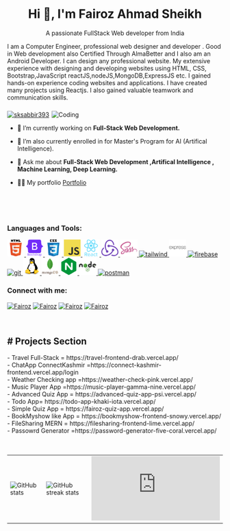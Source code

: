 
###### <h1 align="center">Hi 👋, I'm Fairoz Ahmad Sheikh</h1>

<p align="center">A passionate FullStack Web developer from India</p>

I am a Computer Engineer, professional web designer and developer . Good in Web development also Certified Through AlmaBetter and I also am an Android Developer. I can design any professional website. My extensive experience with designing and developing websites using HTML, CSS, Bootstrap,JavaScript reactJS,nodeJS,MongoDB,ExpressJS etc. I gained hands-on experience coding websites and applications. I have created many projects using Reactjs. I also gained valuable teamwork and communication skills.

###

<img align="right" alt="Coding" width="400" src="https://cdn.dribbble.com/users/1162077/screenshots/3848914/programmer.gif">

<div align="left"><p> <a href="https://twitter.com/Ferozahmad7272" target="blank"><img src="https://img.shields.io/twitter/follow/Faiozahmad7272?logo=twitter&style=for-the-badge" alt="sksabbir393" /></a> </p>

- 🌱 I’m currently working on **Full-Stack Web Development.**
- 🤔 I’m also currently enrolled in  for Master's Program for AI (Artifical Intelligence).
- 💬 Ask me about **Full-Stack Web Development ,Artifical Intelligence , Machine Learning, Deep Learning.**

- 👨‍💻 My portfolio <a href="https://portfolio-three-gray-24.vercel.app/">Portfolio</a></div>

<br>
<br>
<br>


<h3 align="left">Languages and Tools:</h3>
<p align="left"> <a href="https://www.w3.org/html/" target="_blank" rel="noreferrer"> <img src="https://raw.githubusercontent.com/devicons/devicon/master/icons/html5/html5-original-wordmark.svg" alt="html5" width="40" height="40"/> </a> <a href="https://getbootstrap.com" target="_blank" rel="noreferrer"> <img src="https://raw.githubusercontent.com/devicons/devicon/master/icons/bootstrap/bootstrap-plain-wordmark.svg" alt="bootstrap" width="40" height="40"/> </a> <a href="https://www.w3schools.com/css/" target="_blank" rel="noreferrer"> <img src="https://raw.githubusercontent.com/devicons/devicon/master/icons/css3/css3-original-wordmark.svg" alt="css3" width="40" height="40"/> <a href="https://developer.mozilla.org/en-US/docs/Web/JavaScript" target="_blank" rel="noreferrer"> <img src="https://raw.githubusercontent.com/devicons/devicon/master/icons/javascript/javascript-original.svg" alt="javascript" width="40" height="40"/> </a> <a href="https://reactjs.org/" target="_blank" rel="noreferrer"> <img src="https://raw.githubusercontent.com/devicons/devicon/master/icons/react/react-original-wordmark.svg" alt="react" width="40" height="40"/> </a> <a href="https://redux.js.org" target="_blank" rel="noreferrer"> <img src="https://raw.githubusercontent.com/devicons/devicon/master/icons/redux/redux-original.svg" alt="redux" width="40" height="40"/> </a> <a href="https://sass-lang.com" target="_blank" rel="noreferrer"> <img src="https://raw.githubusercontent.com/devicons/devicon/master/icons/sass/sass-original.svg" alt="sass" width="40" height="40"/> </a> <a href="https://tailwindcss.com/" target="_blank" rel="noreferrer"> <img src="https://www.vectorlogo.zone/logos/tailwindcss/tailwindcss-icon.svg" alt="tailwind" width="40" height="40"/> </a> </a> <a href="https://expressjs.com" target="_blank" rel="noreferrer"> <img src="https://raw.githubusercontent.com/devicons/devicon/master/icons/express/express-original-wordmark.svg" alt="express" width="40" height="40"/> </a> <a href="https://firebase.google.com/" target="_blank" rel="noreferrer"> <img src="https://www.vectorlogo.zone/logos/firebase/firebase-icon.svg" alt="firebase" width="40" height="40"/> </a> <a href="https://git-scm.com/" target="_blank" rel="noreferrer"> <img src="https://www.vectorlogo.zone/logos/git-scm/git-scm-icon.svg" alt="git" width="40" height="40"/> </a>  <a href="https://www.linux.org/" target="_blank" rel="noreferrer"> <img src="https://raw.githubusercontent.com/devicons/devicon/master/icons/linux/linux-original.svg" alt="linux" width="40" height="40"/> </a> <a href="https://www.mongodb.com/" target="_blank" rel="noreferrer"> <img src="https://raw.githubusercontent.com/devicons/devicon/master/icons/mongodb/mongodb-original-wordmark.svg" alt="mongodb" width="40" height="40"/> </a> <a href="https://www.nginx.com" target="_blank" rel="noreferrer"> <img src="https://raw.githubusercontent.com/devicons/devicon/master/icons/nginx/nginx-original.svg" alt="nginx" width="40" height="40"/> </a> <a href="https://nodejs.org" target="_blank" rel="noreferrer"> <img src="https://raw.githubusercontent.com/devicons/devicon/master/icons/nodejs/nodejs-original-wordmark.svg" alt="nodejs" width="40" height="40"/> </a> <a href="https://postman.com" target="_blank" rel="noreferrer"> <img src="https://www.vectorlogo.zone/logos/getpostman/getpostman-icon.svg" alt="postman" width="40" height="40"/> </a>  </p>

### Connect with me:

<p align="left">
<a href="https://twitter.com/Ferozahmad7272" target="blank"><img align="center" src="https://raw.githubusercontent.com/rahuldkjain/github-profile-readme-generator/master/src/images/icons/Social/twitter.svg" alt="Fairoz" height="30" width="40" /></a>
<a href="https://www.linkedin.com/in/fairoz-ahmad-sheikh-2877b8278/" target="blank"><img align="center" src="https://raw.githubusercontent.com/rahuldkjain/github-profile-readme-generator/master/src/images/icons/Social/linked-in-alt.svg" alt="Fairoz" height="30" width="40" /></a>
<a href="https://fb.com/bazil.abbas.77" target="blank"><img align="center" src="https://raw.githubusercontent.com/rahuldkjain/github-profile-readme-generator/master/src/images/icons/Social/facebook.svg" alt="Fairoz" height="30" width="40" /></a>
<a href="https://instagram.com/feroz.ahmad_/" target="blank"><img align="center" src="https://raw.githubusercontent.com/rahuldkjain/github-profile-readme-generator/master/src/images/icons/Social/instagram.svg" alt="Fairoz" height="30" width="40" /></a>
</p>
<br>
<div >
<h2>  #  Projects Section</h2>
-  Travel Full-Stack =  https://travel-frontend-drab.vercel.app/<br/>
-  ChatApp ConnectKashmir =https://connect-kashmir-frontend.vercel.app/login</br>
-  Weather Checking app =https://weather-check-pink.vercel.app/ </br>
-  Music Player App =https://music-player-gamma-nine.vercel.app/ </br>
-  Advanced Quiz App = https://advanced-quiz-app-psi.vercel.app/</br>
-  Todo App=  https://todo-app-khaki-iota.vercel.app/</br>
-  Simple Quiz App = https://fairoz-quiz-app.vercel.app/</br>
-  BookMyshow like App = https://bookmyshow-frontend-snowy.vercel.app/</br>
-  FileSharing MERN = https://filesharing-frontend-lime.vercel.app/ </br>
-  Passowrd Generator =https://password-generator-five-coral.vercel.app/</br>
</br>
</br>
<div align="center">

<table>
  <tr>
    <td>
      <img src="https://github-readme-stats.vercel.app/api?username=FairozAhmadSheikh&show_icons=true" alt="GitHub stats">
    </td>
    <td>
      <img src="https://streak-stats.demolab.com/?user=FairozAhmadSheikh" alt="GitHub streak stats">
    </td>
     <td>
      <iframe src="https://tryhackme.com/api/v2/badges/public-profile?userPublicId=3360857" style='border:none;'></iframe>
     </td>
  </tr>
</table>



